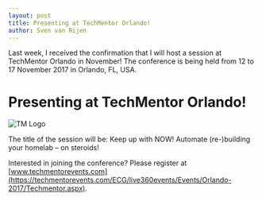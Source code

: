 ```yaml
---
layout: post
title: Presenting at TechMentor Orlando!
author: Sven van Rijen
---
```


Last week, I received the confirmation that I will host a session at TechMentor Orlando in November! The conference is being held from 12 to 17 November 2017 in Orlando, FL, USA.

# Presenting at TechMentor Orlando!
![TM Logo](http://www.svenvanrijen.nl/images/tm_logo.png)

The title of the session will be:
Keep up with NOW! Automate (re-)building your homelab – on steroids!

Interested in joining the conference? Please register at [www.techmentorevents.com](https://techmentorevents.com/ECG/live360events/Events/Orlando-2017/Techmentor.aspx).
